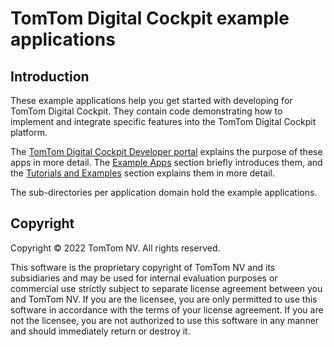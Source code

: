 # TomTom Digital Cockpit example applications

## Introduction

These example applications help you get started with developing for TomTom Digital Cockpit.  They contain
code demonstrating how to implement and integrate specific features into the TomTom Digital Cockpit
platform.

The
[TomTom Digital Cockpit Developer portal](https://developer.tomtom.com/tomtom-digital-cockpit/documentation/introduction)
explains the purpose of these apps in more detail. The
[Example Apps](https://developer.tomtom.com/tomtom-digital-cockpit/documentation/introduction)
section briefly introduces them, and the
[Tutorials and Examples](https://developer.tomtom.com/tomtom-digital-cockpit/documentation/tutorials-and-examples/overview)
section explains them in more detail.

The sub-directories per application domain hold the example applications.

## Copyright

Copyright © 2022 TomTom NV. All rights reserved.

This software is the proprietary copyright of TomTom NV and its subsidiaries and may be
used for internal evaluation purposes or commercial use strictly subject to separate
license agreement between you and TomTom NV. If you are the licensee, you are only permitted
to use this software in accordance with the terms of your license agreement. If you are
not the licensee, you are not authorized to use this software in any manner and should
immediately return or destroy it.
